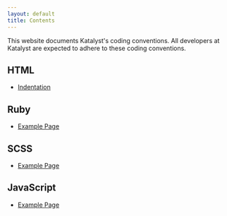 ```yaml
---
layout: default
title: Contents
---
```


This website documents Katalyst's coding conventions. All developers at Katalyst are expected to adhere to these coding conventions.

HTML
----

- [Indentation](html-indentation.html)

Ruby
----

- [Example Page](example.html)

SCSS
----

- [Example Page](example.html)

JavaScript
----------

- [Example Page](example.html)
